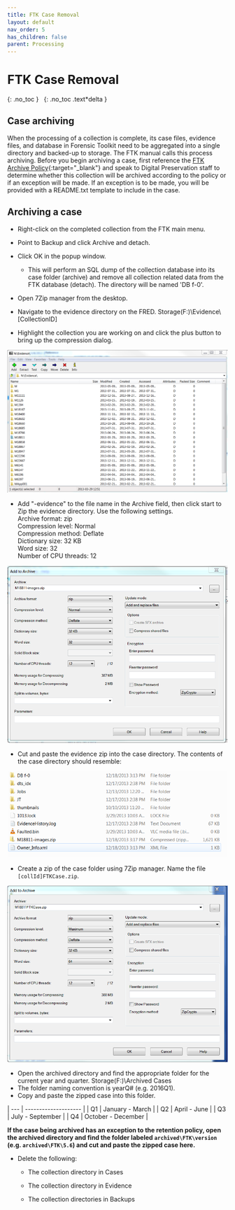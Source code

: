 ```yaml
---
title: FTK Case Removal
layout: default
nav_order: 5
has_children: false
parent: Processing
---
```


# FTK Case Removal
{: .no_toc }
&nbsp;
{: .no_toc .text*delta }
## Case archiving

When the processing of a collection is complete, its case files,
evidence files, and database in Forensic Toolkit need to be aggregated into a single
directory and backed-up to storage. The FTK manual calls this process archiving. Before you begin
archiving a case, first reference the [FTK Archive
Policy](/staging/FTK-Backups-and-Archive-Policy.html){:target="_blank"}
and speak to Digital Preservation staff to determine whether this collection
will be archived according to the policy or if an exception will be
made. If an exception is to be made, you will be provided with a
README.txt template to include in the case.

## Archiving a case

* Right-click on the completed collection from the FTK main menu.  
* Point to Backup and click Archive and detach.  
* Click OK in the popup window. 
   * This will perform an SQL dump of the
 collection database into its case folder (archive) and remove all
 collection related data from the FTK database (detach). The directory
 will be named 'DB f-0'.

* Open 7Zip manager from the desktop.  
* Navigate to the evidence directory on the FRED. Storage(F:)\\Evidence\\\[CollectionID\]  
* Highlight the collection you are working on and click the plus button to bring up the compression dialog.

![](ftkca/media/image4.png)

* Add "-evidence" to the file name in the Archive field, then click start to Zip
 the evidence directory. Use the following settings.  
 Archive format: zip  
 Compression level: Normal  
 Compression method: Deflate  
 Dictionary size: 32 KB  
 Word size: 32  
 Number of CPU threads: 12  



![](ftkca/media/image2.png)

* Cut and paste the evidence zip into the case directory. The contents of the case directory should resemble:

![](ftkca/media/image1.png)

* Create a zip of the case folder using 7Zip manager.
 Name the file ```[collId]FTKCase.zip```.

![](ftkca/media/image3.png)

* Open the archived directory and find the
 appropriate folder for the current year and quarter. Storage(F:)\\Archived Cases  
 * The folder naming convention is yearQ\# (e.g. 2016Q1).  
 * Copy and paste the zipped case
 into this folder.


|  --- | -------------------- |
| Q1 |  January - March |
| Q2 | April - June |
| Q3  | July - September |
|  Q4  | October - December |

 **If the case being archived has an exception to the retention
 policy, open the archived directory and find
 the folder labeled ```archived\FTK\version``` (e.g. ```archived\FTK\5.6```)
 and cut and paste the zipped case here.**

 * Delete the following:

    -   The collection directory in Cases 

    -   The collection directory in Evidence

    -   The collection directories in Backups  